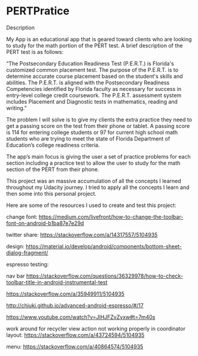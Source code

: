 # PERTPratice

Description 

My App is an educational app that is geared toward clients who are looking to study for the math portion of the PERT test. A brief description of the PERT test is as follows: 

“The Postsecondary Education Readiness Test (P.E.R.T.) is Florida's customized common placement test. The purpose of the P.E.R.T. is to determine accurate course placement based on the student's skills and abilities. The P.E.R.T. is aligned with the Postsecondary Readiness Competencies identified by Florida faculty as necessary for success in entry-level college credit coursework. The P.E.R.T. assessment system includes Placement and Diagnostic tests in mathematics, reading and writing.”

The problem I will solve is to give my clients the extra practice they need to get a passing score on the test from their phone or tablet. A passing score is 114 for entering college students or 97 for current high school math students who are trying to meet the state of Florida Department of Education’s college readiness criteria.

The app’s main focus is giving the user a set of practice problems for each section including a practice test to allow the user to study for the math section of the PERT from their phone. 

This project was an massive accumulation of all the concepts I learned throughout my Udacity journey. I tried to apply all the concepts I learn and then some into this personal project.

Here are some of the resources I used to create and test this project:

change font:
https://medium.com/livefront/how-to-change-the-toolbar-font-on-android-b1ba87e7e29d

twitter share:
https://stackoverflow.com/a/14317557/5104935

design:
https://material.io/develop/android/components/bottom-sheet-dialog-fragment/

espresso testing:

nav bar
https://stackoverflow.com/questions/36329978/how-to-check-toolbar-title-in-android-instrumental-test

https://stackoverflow.com/a/35949911/5104935

http://chiuki.github.io/advanced-android-espresso/#/17

https://www.youtube.com/watch?v=JlHJFZvZyxw#t=7m40s

work around for recycler view action not working properly in coordinator layout:
https://stackoverflow.com/a/43724594/5104935 

menu:
https://stackoverflow.com/a/40864574/5104935

